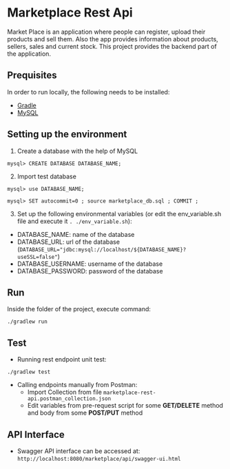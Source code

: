 # Marketplace Rest Api

Market Place is an application where people can register, upload their products and sell them. Also the app provides information about products, sellers, sales and current stock. This project provides the backend part of the application.

## Prequisites
In order to run locally, the following needs to be installed:
- [Gradle](https://gradle.org/install/)
- [MySQL](https://dev.mysql.com/doc/mysql-getting-started/en/#mysql-getting-started-installing)

## Setting up the environment
1. Create a database with the help of MySQL
```
mysql> CREATE DATABASE DATABASE_NAME;
```
2. Import test database
```
mysql> use DATABASE_NAME;

mysql> SET autocommit=0 ; source marketplace_db.sql ; COMMIT ;
```
3. Set up the following environmental variables (or edit the env_variable.sh file and execute it `. ./env_variable.sh`):
- DATABASE_NAME: name of the database
- DATABASE_URL: url of the database (`DATABASE_URL="jdbc:mysql://localhost/${DATABASE_NAME}?useSSL=false"`)
- DATABASE_USERNAME: username of the database
- DATABASE_PASSWORD: password of the database

## Run
Inside the folder of the project, execute command:
```
./gradlew run
```

## Test
- Running rest endpoint unit test:
```
./gradlew test
```
- Calling endpoints manually from Postman: 
  - Import Collection from file `marketplace-rest-api.postman_collection.json`
  - Edit variables from pre-request script for some **GET/DELETE** method and body from some **POST/PUT** method
  
## API Interface
- Swagger API interface can be accessed at:
`http://localhost:8080/marketplace/api/swagger-ui.html`

